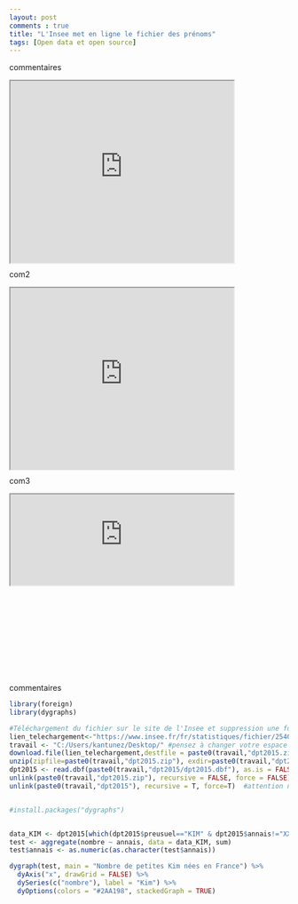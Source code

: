 ```yaml
---
layout: post
comments : true
title: "L'Insee met en ligne le fichier des prénoms"
tags: [Open data et open source]
--- 
```



commentaires 

<div style="position:relative; width:80%; height:0px; padding-bottom:65%;" align="center">
    <iframe style="position:absolute; left:0; top:0; width:100%; height:100%"
        src="https://antuki.github.io/figure/fichier_prenoms_html1.html">
    </iframe>
</div>

com2
<div style="position:relative; width:100%; height:0px; padding-bottom:65%;" align="center">
    <iframe style="position:absolute; left:0; top:0; width:80%; height:100%"
        src="https://antuki.github.io/figure/fichier_prenoms_html1.html">
    </iframe>
</div>

com3 

<div style="position:relative; width:100%; height:0px; padding-bottom:65%;" align="center">
    <iframe style="position:absolute; left:0; top:0; width:80%; height:50%"
        src="https://antuki.github.io/figure/fichier_prenoms_html1.html">
    </iframe>
</div>

commentaires

<!--break-->

```r
library(foreign)
library(dygraphs)

#Téléchargement du fichier sur le site de l'Insee et suppression une fois chargé dans R
lien_telechargement<-"https://www.insee.fr/fr/statistiques/fichier/2540004/dpt2015.zip"
travail <- "C:/Users/kantunez/Desktop/" #pensez à changer votre espace de travail
download.file(lien_telechargement,destfile = paste0(travail,"dpt2015.zip")) #on télécharge
unzip(zipfile=paste0(travail,"dpt2015.zip"), exdir=paste0(travail,"dpt2015")) #on dézippe
dpt2015 <- read.dbf(paste0(travail,"dpt2015/dpt2015.dbf"), as.is = FALSE) 
unlink(paste0(travail,"dpt2015.zip"), recursive = FALSE, force = FALSE)
unlink(paste0(travail,"dpt2015"), recursive = T, force=T)  #attention ne pas mettre de / à la fin


#install.packages("dygraphs")


data_KIM <- dpt2015[which(dpt2015$preusuel=="KIM" & dpt2015$annais!="XXXX" & dpt2015$sexe==2),]
test <- aggregate(nombre ~ annais, data = data_KIM, sum)
test$annais <- as.numeric(as.character(test$annais))

dygraph(test, main = "Nombre de petites Kim nées en France") %>%
  dyAxis("x", drawGrid = FALSE) %>%
  dySeries(c("nombre"), label = "Kim") %>%
  dyOptions(colors = "#2AA198", stackedGraph = TRUE) 
```
